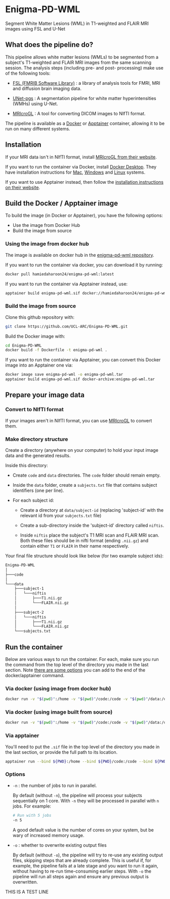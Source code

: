 # Enigma-PD-WML

Segment White Matter Lesions (WML) in T1-weighted and FLAIR MRI images using FSL and U-Net

## What does the pipeline do?

This pipeline allows white matter lesions (WMLs) to be segmented from a subject's T1-weighted and FLAIR MRI images from
the same scanning session. The analysis steps (including pre- and post- processing) make use of the following tools:

- [FSL (FMRIB Software Library)](https://fsl.fmrib.ox.ac.uk/fsl/docs/) : a library of analysis tools for FMRI, MRI and
  diffusion brain imaging data.

- [UNet-pgs](https://www.sciencedirect.com/science/article/pii/S1053811921004171?via%3Dihub) : A segmentation pipeline
  for white matter hyperintensities (WMHs) using U-Net.

- [MRIcroGL](https://www.nitrc.org/projects/mricrogl) : A tool for converting DICOM images to NIfTI format.

The pipeline is available as a [Docker](https://www.docker.com/) or [Apptainer](https://apptainer.org/) container,
allowing it to be run on many different systems.

## Installation

If your MRI data isn't in NIfTI format, install [MRIcroGL from their website](https://www.nitrc.org/projects/mricrogl).

If you want to run the container via Docker, install [Docker Desktop](https://docs.docker.com/get-started/get-docker/).
They have installation instructions for [Mac](https://docs.docker.com/desktop/install/mac-install/),
[Windows](https://docs.docker.com/desktop/install/windows-install/) and
[Linux](https://docs.docker.com/desktop/install/linux-install/) systems.

If you want to use Apptainer instead, then follow the
[installation instructions on their website](https://apptainer.org/docs/user/main/quick_start.html).

## Build the Docker / Apptainer image

To build the image (in Docker or Apptainer), you have the following options:

- Use the image from Docker Hub
- Build the image from source

### Using the image from docker hub

The image is available on docker hub in the
[enigma-pd-wml repository](https://hub.docker.com/r/hamiedaharoon24/enigma-pd-wml/tags).

If you want to run the container via docker, you can download it by running:

```bash
docker pull hamiedaharoon24/enigma-pd-wml:latest
```

If you want to run the container via Apptainer instead, use:

```bash
apptainer build enigma-pd-wml.sif docker://hamiedaharoon24/enigma-pd-wml:latest
```

### Build the image from source

Clone this github repository with:

```bash
git clone https://github.com/UCL-ARC/Enigma-PD-WML.git
```

Build the Docker image with:

```bash
cd Enigma-PD-WML
docker build -f Dockerfile -t enigma-pd-wml .
```

If you want to run the container via Apptainer, you can convert this Docker image into an Apptainer one via:

```bash
docker image save enigma-pd-wml -o enigma-pd-wml.tar
apptainer build enigma-pd-wml.sif docker-archive:enigma-pd-wml.tar
```

## Prepare your image data

### Convert to NIfTI format

If your images aren't in NIfTI format, you can use [MRIcroGL](https://www.nitrc.org/projects/mricrogl) to convert them.

### Make directory structure

Create a directory (anywhere on your computer) to hold your input image data and the generated results.

Inside this directory:

- Create `code` and `data` directories. The `code` folder should remain empty.

- Inside the `data` folder, create a `subjects.txt` file that contains subject identifiers (one per line).

- For each subject id:
  - Create a directory at `data/subject-id` (replacing 'subject-id' with the relevant id from your `subjects.txt` file)

  - Create a sub-directory inside the 'subject-id' directory called `niftis`.

  - Inside `niftis` place the subject's T1 MRI scan and FLAIR MRI scan. Both these files should be in nifti format
  (ending `.nii.gz`) and contain either `T1` or `FLAIR` in their name respectively.

Your final file structure should look like below (for two example subject ids):

```bash
Enigma-PD-WML
│
├───code
│
└───data
    ├───subject-1
    │   └───niftis
    │       ├───T1.nii.gz
    │       └───FLAIR.nii.gz
    │
    ├───subject-2
    │   └───niftis
    │       ├───T1.nii.gz
    │       └───FLAIR.nii.gz
    └───subjects.txt
```

## Run the container

Below are various ways to run the container. For each, make sure you run the command from the top level of the
directory you made in the last section. Note [there are some options](#options) you can add to the end of the
docker/apptainer command.

### Via docker (using image from docker hub)

```bash
docker run -v "$(pwd)":/home -v "$(pwd)"/code:/code -v "$(pwd)"/data:/data hamiedaharoon24/enigma-pd-wml
```

### Via docker (using image built from source)

```bash
docker run -v "$(pwd)":/home -v "$(pwd)"/code:/code -v "$(pwd)"/data:/data enigma-pd-wml
```

### Via apptainer

You'll need to put the `.sif` file in the top level of the directory you made in the last section, or provide the full
path to its location.

```bash
apptainer run --bind ${PWD}:/home --bind ${PWD}/code:/code --bind ${PWD}/data:/data enigma-pd-wml.sif
```

### Options

- `-n` : the number of jobs to run in parallel.

  By default (without `-n`), the pipeline will process your subjects sequentially on 1 core. With `-n` they will be
  processed in parallel with `n` jobs. For example:

  ```bash
  # Run with 5 jobs
  -n 5
  ```

  A good default value is the number of cores on your system, but be wary of increased memory usage.

- `-o` : whether to overwrite existing output files

  By default (without `-o`), the pipeline will try to re-use any existing output files, skipping steps that are already
  complete. This is useful if, for example, the pipeline fails at a late stage and you want to run it again, without
  having to re-run time-consuming earlier steps. With `-o` the pipeline will run all steps again and ensure any previous
  output is overwritten.

 THIS IS A TEST LINE
